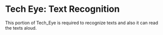 # Tech Eye: Text Recognition

This portion of Tech_Eye is required to recognize texts and also it can read the texts aloud.

